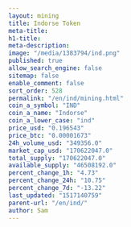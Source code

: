 ```yaml
---
layout: mining
title: Indorse Token
meta-title: 
h1-title: 
meta-description: 
image: "/media/1383794/ind.png"
published: true
allow_search_engine: false
sitemap: false
enable_comment: false
sort_order: 528
permalink: "/en/ind/mining.html"
coin_a_symbol: "IND"
coin_a_name: "Indorse"
coin_a_lower_case: "ind"
price_usd: "0.196543"
price_btc: "0.00001673"
24h_volume_usd: "349356.0"
market_cap_usd: "170622047.0"
total_supply: "170622047.0"
available_supply: "46508192.0"
percent_change_1h: "4.73"
percent_change_24h: "10.75"
percent_change_7d: "-13.22"
last_updated: "1517140759"
parent-url: "/en/ind/"
author: Sam
---
```


